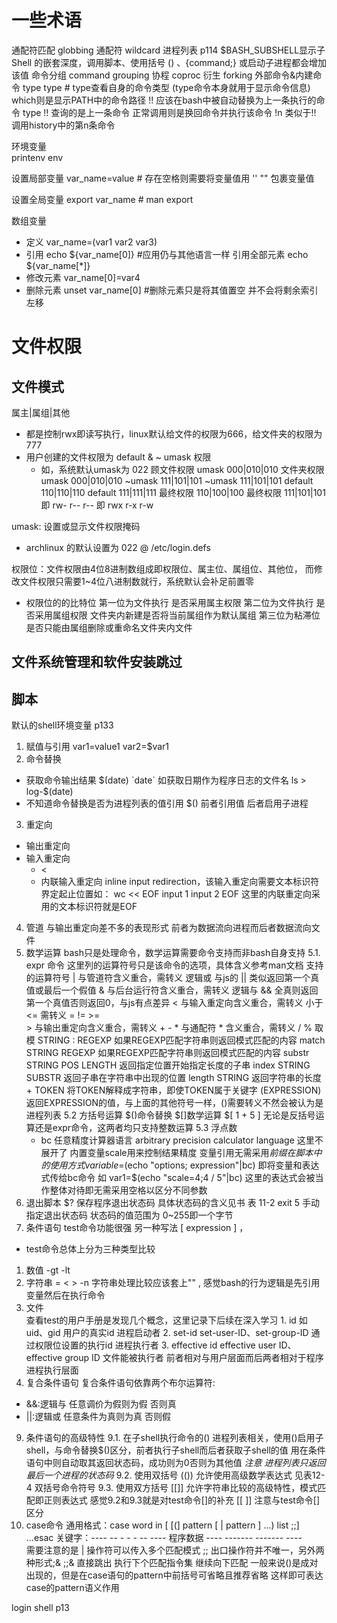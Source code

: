 # 一些术语
通配符匹配   globbing
通配符      wildcard
进程列表    p114  $BASH_SUBSHELL显示子 Shell 的嵌套深度，调用脚本、使用括号 () 、{command;} 或启动子进程都会增加该值
命令分组    command grouping
协程        coproc
衍生        forking
外部命令&内建命令 type type # type查看自身的命令类型 (type命令本身就用于显示命令信息)  which则是显示PATH中的命令路径
!! 应该在bash中被自动替换为上一条执行的命令 type !! 查询的是上一条命令  正常调用则是换回命令并执行该命令
!n  类似于!! 调用history中的第n条命令

环境变量  
printenv env

设置局部变量 var_name=value   # 存在空格则需要将变量值用 '' "" 包裹变量值

设置全局变量 export var_name  # man export

数组变量  
- 定义 var_name=(var1 var2 var3)   
- 引用 echo ${var_name[0]}  #应用仍与其他语言一样 引用全部元素 echo ${var_name[*]}
- 修改元素  var_name[0]=var4
- 删除元素  unset var_name[0] #删除元素只是将其值置空 并不会将剩余索引左移

# 文件权限
## 文件模式
属主|属组|其他  
- 都是控制rwx即读写执行，linux默认给文件的权限为666，给文件夹的权限为777
- 用户创建的文件权限为  default & ~ umask 权限
  - 如，系统默认umask为 022 顾文件权限  umask 000|010|010   文件夹权限  umask  000|010|010
                                       ~umask 111|101|101              ~umask  111|101|101
                                      default 110|110|110             default  111|111|111
                                     最终权限 110|100|100            最终权限  111|101|101
                                     即       rw- r-- r--            即        rwx r-x r-w

umask: 设置或显示文件权限掩码
- archlinux 的默认设置为 022 @ /etc/login.defs

权限位：文件权限由4位8进制数组成即权限位、属主位、属组位、其他位，
而修改文件权限只需要1~4位八进制数就行，系统默认会补足前置零
- 权限位的的比特位  第一位为文件执行      是否采用属主权限
                    第二位为文件执行      是否采用属组权限 文件夹内新建是否将当前属组作为默认属组
                    第三位为粘滞位        是否只能由属组删除或重命名文件夹内文件

## 文件系统管理和软件安装跳过
## 
## 脚本
默认的shell环境变量 p133
1. 赋值与引用           var1=value1       var2=$var1
2. 命令替换
  - 获取命令输出结果    $(date) `date`  如获取日期作为程序日志的文件名 ls > log-$(date)
  - 不知道命令替换是否为进程列表的值引用 $()  前者引用值  后者启用子进程
3. 重定向
  - 输出重定向
  - 输入重定向
    - <
    - 内联输入重定向 inline input redirection，该输入重定向需要文本标识符界定起止位置如：
      wc << EOF
        input 1
        input 2
        EOF
        这里的内联重定向采用的文本标识符就是EOF
4. 管道 与输出重定向差不多的表现形式 前者为数据流向进程而后者数据流向文件
5. 数学运算 bash只是处理命令，数学运算需要命令支持而非bash自身支持
  5.1. expr 命令
    这里列的运算符号只是该命令的选项，具体含义参考man文档
    支持的运算符号  |   与管道符含义重合，需转义      逻辑或  与js的  || 类似返回第一个真值或最后一个假值
                    &   与后台运行符含义重合，需转义  逻辑与          &&         全真则返回第一个真值否则返回0，与js有点差异
                    <   与输入重定向含义重合，需转义  小于
                    <=  需转义
                    =
                    !=
                    >=  
                    >   与输出重定向含义重合，需转义
                    +
                    -
                    *   与通配符 * 含义重合，需转义
                    /
                    %   取模
                    STRING : REGEXP       如果REGEXP匹配字符串则返回模式匹配的内容
                    match STRING REGEXP   如果REGEXP匹配字符串则返回模式匹配的内容
                    substr STRING POS LENGTH  返回指定位置开始指定长度的子串
                    index STRING SUBSTR   返回子串在字符串中出现的位置
                    length STRING         返回字符串的长度
                    + TOKEN               将TOKEN解释成字符串，即使TOKEN属于关键字
                    (EXPRESSION)          返回EXPRESSION的值，与上面的其他符号一样，()需要转义不然会被认为是进程列表
  5.2 方括号运算  $()命令替换 $[]数学运算
    $[ 1 + 5 ]    无论是反括号运算还是expr命令，这两者均只支持整数运算
  5.3 浮点数
    - bc  任意精度计算器语言    arbitrary precision calculator language 这里不展开了
      内置变量scale用来控制结果精度
      变量引用无需采用$前缀
      在脚本中的使用方式  variable=$(echo "options; expression"|bc) 即将变量和表达式传给bc命令
                          如  var1=$(echo "scale=4;4 / 5"|bc)
                          这里的表达式会被当作整体对待即无需采用空格以区分不同参数
6. 退出脚本
  $?  保存程序退出状态码  具体状态码的含义见书 表 11-2
  exit 5  手动指定退出状态码
  状态码的值范围为 0~255即一个字节
7. 条件语句
  test命令功能很强  另一种写法 [ expression ] ，
  - test命令总体上分为三种类型比较  
  1. 数值   -gt -lt
  2. 字符串 = < > -n  字符串处理比较应该套上"" , 感觉bash的行为逻辑是先引用变量然后在执行命令
  3. 文件   
    查看test的用户手册是发现几个概念，这里记录下后续在深入学习
    1. id           如uid、gid  用户的真实id 进程启动者
    2. set-id         set-user-ID、set-group-ID 通过权限位设置的执行id  进程执行者
    3. effective id   effective user ID、effective group ID 文件能被执行者
    前者相对与用户层面而后两者相对于程序进程执行层面
8. 复合条件语句
  复合条件语句依靠两个布尔运算符:
  - &&:逻辑与 任意调价为假则为假  否则真
  - ||:逻辑或 任意条件为真则为真  否则假
9. 条件语句的高级特性
  9.1. 在子shell执行命令的()
    进程列表相关，使用()启用子shell，与命令替换$()区分，前者执行子shell而后者获取子shell的值
    用在条件语句中则自动取其返回状态码，成功则为0否则为其他值
    *注意 进程列表只返回最后一个进程的状态码*
  9.2. 使用双括号 (())
    允许使用高级数学表达式  见表12-4 双括号命令符号
  9.3. 使用双方括号 [[]]
    允许字符串比较的高级特性，模式匹配即正则表达式
  感觉9.2和9.3就是对test命令[]的补充
    [[ ]] 注意与test命令[]区分
10. case命令
  通用格式：case word in [ [(] pattern [ | pattern ] ...) list ;;] ...esac
    关键字：----      --    -            -              -      --     ----
    程序数据     ----          -------     -------        ----  
    需要注意的是  | 操作符可以传入多个匹配模式
                 ;; 出口操作符并不唯一，另外两种形式;&  ;;&
                直接跳出            执行下个匹配指令集  继续向下匹配
                一般来说()是成对出现的，但是在case语句的pattern中前括号可省略且推荐省略
                这样即可表达case的pattern语义作用

login shell       p13





































